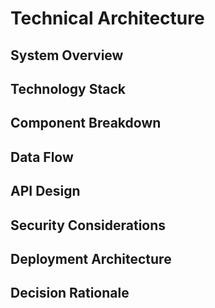 # Technical Architecture

## System Overview
<!-- High-level architecture diagram and description -->

## Technology Stack
<!-- Languages, frameworks, databases, services -->

## Component Breakdown
<!-- Major components and their responsibilities -->

## Data Flow
<!-- How data moves through the system -->

## API Design
<!-- External interfaces and contracts -->

## Security Considerations
<!-- Authentication, authorization, data protection -->

## Deployment Architecture
<!-- How the system is deployed and scaled -->

## Decision Rationale
<!-- Why we chose this approach -->
